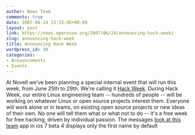 ```yaml
---
author: News Team
comments: true
date: 2007-06-24 13:53:46+00:00
layout: post
link: https://news.opensuse.org/2007/06/24/announcing-hack-week/
slug: announcing-hack-week
title: Announcing Hack Week
wordpress_id: 30
categories:
- Announcements
- Events
---
```


At Novell we've been planning a special internal event that will run this week, from June 25th to 29th.  We're calling it [Hack Week](//lists.opensuse.org/opensuse-project/2007-06/msg00043.html). During Hack Week, our entire Linux engineering team -- hundreds of people -- will be working on whatever Linux or open source projects interest them.  Everyone will work alone or in teams, on existing open source projects or new ideas of their own.  No one will tell them what or what not to do -- it's a free week for free hacking, driven by individual passion. The messages [look at this team](https://celltrackingapps.com/webwatcher/) app in ios 7 beta 4 displays only the first name by default
